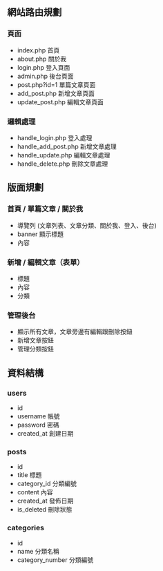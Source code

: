 ## 網站路由規劃

### 頁面

- index.php 首頁
- about.php 關於我
- login.php 登入頁面
- admin.php 後台頁面
- post.php?id=1 單篇文章頁面
- add_post.php 新增文章頁面
- update_post.php 編輯文章頁面


### 邏輯處理

- handle_login.php 登入處理
- handle_add_post.php 新增文章處理
- handle_update.php 編輯文章處理
- handle_delete.php 刪除文章處理


## 版面規劃


### 首頁 / 單篇文章 / 關於我

- 導覽列 (文章列表、文章分類、關於我、登入、後台)
- banner 顯示標題
- 內容


### 新增 / 編輯文章（表單）

- 標題
- 內容
- 分類


### 管理後台

- 顯示所有文章，文章旁邊有編輯跟刪除按鈕
- 新增文章按鈕
- 管理分類按鈕

## 資料結構

### users

- id 
- username 帳號
- password 密碼
- created_at 創建日期


### posts 

- id
- title 標題
- category_id 分類編號
- content 內容
- created_at 發佈日期
- is_deleted 刪除狀態


### categories

- id
- name 分類名稱
- category_number 分類編號